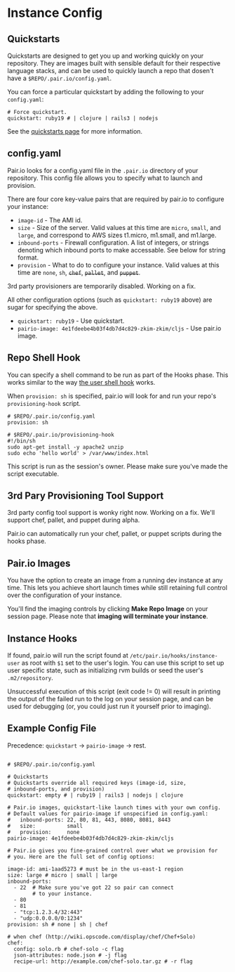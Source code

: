 # Instance Config

## Quickstarts

Quickstarts are designed to get you up and working quickly on your
repository.  They are images built with sensible default for their
respective language stacks, and can be used to quickly launch a repo
that dosen't have a `$REPO/.pair.io/config.yaml`.

You can force a particular quickstart by adding the following to your
`config.yaml`:

    # Force quickstart.
    quickstart: ruby19 # | clojure | rails3 | nodejs

See the [quickstarts page](/quickstarts.html) for more information.

## config.yaml

Pair.io looks for a config.yaml file in the `.pair.io` directory of
your repository.  This config file allows you to specify what to
launch and provision.

There are four core key-value pairs that are required by pair.io
to configure your instance:

* `image-id` - The AMI id.
* `size` - Size of the server. Valid values at this time are `micro`,
  `small`, and `large`, and correspond to AWS sizes t1.micro,
  m1.small, and m1.large.
* `inbound-ports` - Firewall configuration. A list of integers, or
  strings denoting which inbound ports to make accessable.  See below
  for string format.
* `provision` - What to do to configure your instance.  Valid values
  at this time are `none`, `sh`, <del><code>chef</code></del>,
  <del><code>pallet</code></del>, and <del><code>puppet</code></del>.

<p class="aside">
   3rd party provisioners are temporarily disabled. Working on a fix.
</p>


All other configuration options (such as `quickstart: ruby19` above)
are sugar for specifying the above.

* `quickstart: ruby19` - Use quickstart.
* `pairio-image: 4e1fdeebe4b03f4db7d4c829-zkim-zkim/cljs` - Use
  pair.io image.

## Repo Shell Hook

You can specify a shell command to be run as part of the Hooks
phase. This works similar to the way 
[the user shell hook](/pairio-in-5-minutes.html#dotfiles) works.

When `provision: sh` is specified, pair.io will look for and run
your repo's `provisioning-hook` script.

    # $REPO/.pair.io/config.yaml
    provision: sh

    # $REPO/.pair.io/provisioning-hook
    #!/bin/sh
    sudo apt-get install -y apache2 unzip
    sudo echo 'hello world' > /var/www/index.html

This script is run as the session's owner.  Please make sure you've
made the script executable.


## 3rd Pary Provisioning Tool Support

<p class="aside">
   3rd party config tool support is wonky right now. Working on a
   fix. We'll support chef, pallet, and puppet during alpha.
</p>

Pair.io can automatically run your chef, pallet, or puppet scripts
during the hooks phase.


## Pair.io Images

You have the option to create an image from a running dev instance at
any time.  This lets you achieve short launch times while still
retaining full control over the configuration of your instance.

You'll find the imaging controls by clicking **Make Repo Image** on
your session page.  Please note that **imaging will terminate your instance**.

## Instance Hooks

If found, pair.io will run the script found at `/etc/pair.io/hooks/instance-user` 
as root with `$1` set to the user's login.  You can use this script to set up user
specific state, such as initializing rvm builds or seed the user's 
`.m2/repository`.

Unsuccessful execution of this script (exit code != 0) will result in printing the
output of the failed run to the log on your session page, and can be used for 
debugging (or, you could just run it yourself prior to imaging).


## Example Config File

Precedence: `quickstart` -> `pairio-image` -> rest.

<pre><code class="small">
# $REPO/.pair.io/config.yaml

# Quickstarts
# Quickstarts override all required keys (image-id, size,
# inbound-ports, and provision)
quickstart: empty # | ruby19 | rails3 | nodejs | clojure

# Pair.io images, quickstart-like launch times with your own config.
# Default values for pairio-image if unspecified in config.yaml:
#   inbound-ports: 22, 80, 81, 443, 8080, 8081, 8443
#   size:          small
#   provision:     none
pairio-image: 4e1fdeebe4b03f4db7d4c829-zkim-zkim/cljs

# Pair.io gives you fine-grained control over what we provision for
# you. Here are the full set of config options:

image-id: ami-1aad5273 # must be in the us-east-1 region
size: large # micro | small | large
inbound-ports: 
  - 22  # Make sure you've got 22 so pair can connect
        # to your instance.
  - 80
  - 81
  - "tcp:1.2.3.4/32:443"
  - "udp:0.0.0.0/0:1234"
provision: sh # none | sh | chef

# when chef (http://wiki.opscode.com/display/chef/Chef+Solo)
chef:
  config: solo.rb # chef-solo -c flag
  json-attributes: node.json # -j flag
  recipe-url: http://example.com/chef-solo.tar.gz # -r flag



</code></pre>



